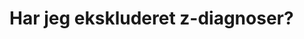 # Har jeg ekskluderet z-diagnoser?

<!-- {BearID:65003F3B-6CF5-4616-9431-70A12948AB9B-39427-00002D1172660ABC} -->
